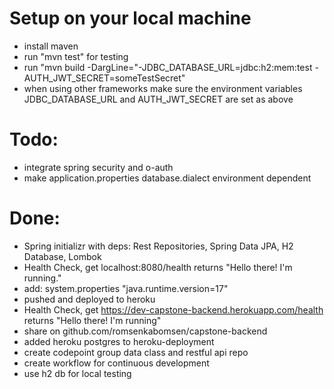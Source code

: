# Setup on your local machine
* install maven
* run "mvn test" for testing
* run "mvn build -DargLine="-JDBC_DATABASE_URL=jdbc:h2:mem:test -AUTH_JWT_SECRET=someTestSecret"
* when using other frameworks make sure the environment variables JDBC_DATABASE_URL and AUTH_JWT_SECRET are set as above

# Todo:
* integrate spring security and o-auth
* make application.properties database.dialect environment dependent

# Done:
* Spring initializr with deps: Rest Repositories, Spring Data JPA, H2 Database, Lombok
* Health Check, get localhost:8080/health returns "Hello there! I'm running."
* add: system.properties "java.runtime.version=17"
* pushed and deployed to heroku
* Health Check, get https://dev-capstone-backend.herokuapp.com/health returns "Hello there! I'm running"
* share on github.com/romsenkabomsen/capstone-backend
* added heroku postgres to heroku-deployment
* create codepoint group data class and restful api repo
* create workflow for continuous development
* use h2 db for local testing

